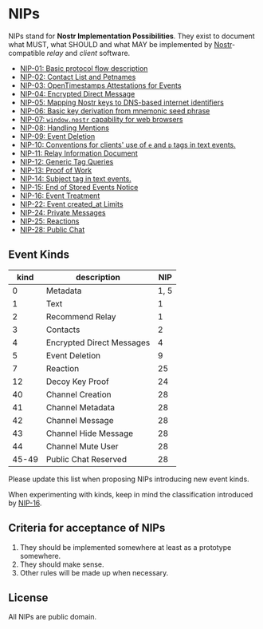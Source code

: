 # NIPs

NIPs stand for **Nostr Implementation Possibilities**. They exist to document what MUST, what SHOULD and what MAY be implemented by [Nostr](https://github.com/fiatjaf/nostr)-compatible _relay_ and _client_ software.

- [NIP-01: Basic protocol flow description](01.md)
- [NIP-02: Contact List and Petnames](02.md)
- [NIP-03: OpenTimestamps Attestations for Events](03.md)
- [NIP-04: Encrypted Direct Message](04.md)
- [NIP-05: Mapping Nostr keys to DNS-based internet identifiers](05.md)
- [NIP-06: Basic key derivation from mnemonic seed phrase](06.md)
- [NIP-07: `window.nostr` capability for web browsers](07.md)
- [NIP-08: Handling Mentions](08.md)
- [NIP-09: Event Deletion](09.md)
- [NIP-10: Conventions for clients' use of `e` and `p` tags in text events.](10.md)
- [NIP-11: Relay Information Document](11.md)
- [NIP-12: Generic Tag Queries](12.md)
- [NIP-13: Proof of Work](13.md)
- [NIP-14: Subject tag in text events.](14.md)
- [NIP-15: End of Stored Events Notice](15.md)
- [NIP-16: Event Treatment](16.md)
- [NIP-22: Event created_at Limits](22.md)
- [NIP-24: Private Messages](24.md)
- [NIP-25: Reactions](25.md)
- [NIP-28: Public Chat](28.md)

## Event Kinds

| kind | description               | NIP  |
|------|---------------------------|------|
| 0    | Metadata                  | 1, 5 |
| 1    | Text                      | 1    |
| 2    | Recommend Relay           | 1    |
| 3    | Contacts                  | 2    |
| 4    | Encrypted Direct Messages | 4    |
| 5    | Event Deletion            | 9    |
| 7    | Reaction                  | 25   |
| 12   | Decoy Key Proof           | 24   |
| 40   | Channel Creation          | 28   |
| 41   | Channel Metadata          | 28   |
| 42   | Channel Message           | 28   |
| 43   | Channel Hide Message      | 28   |
| 44   | Channel Mute User         | 28   |
| 45-49 | Public Chat Reserved     | 28   |


Please update this list when proposing NIPs introducing new event kinds.

When experimenting with kinds, keep in mind the classification introduced by [NIP-16](16.md).

## Criteria for acceptance of NIPs

1. They should be implemented somewhere at least as a prototype somewhere.
2. They should make sense.
3. Other rules will be made up when necessary.

## License

All NIPs are public domain.
